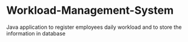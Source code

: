 # Workload-Management-System
Java application to register employees daily workload and to store the information in database
